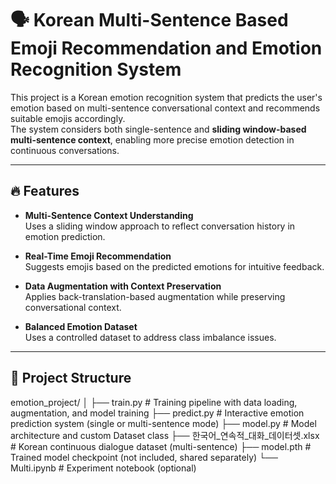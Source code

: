 # 🗣️ Korean Multi-Sentence Based Emoji Recommendation and Emotion Recognition System

This project is a Korean emotion recognition system that predicts the user's emotion based on multi-sentence conversational context and recommends suitable emojis accordingly.  
The system considers both single-sentence and **sliding window-based multi-sentence context**, enabling more precise emotion detection in continuous conversations.

---

## 🔥 Features

- **Multi-Sentence Context Understanding**  
  Uses a sliding window approach to reflect conversation history in emotion prediction.

- **Real-Time Emoji Recommendation**  
  Suggests emojis based on the predicted emotions for intuitive feedback.

- **Data Augmentation with Context Preservation**  
  Applies back-translation-based augmentation while preserving conversational context.

- **Balanced Emotion Dataset**  
  Uses a controlled dataset to address class imbalance issues.

---

## 📁 Project Structure
emotion_project/
│
├── train.py                       # Training pipeline with data loading, augmentation, and model training
├── predict.py                     # Interactive emotion prediction system (single or multi-sentence mode)
├── model.py                       # Model architecture and custom Dataset class
├── 한국어_연속적_대화_데이터셋.xlsx   # Korean continuous dialogue dataset (multi-sentence)
├── model.pth                      # Trained model checkpoint (not included, shared separately)
└── Multi.ipynb                    # Experiment notebook (optional)

